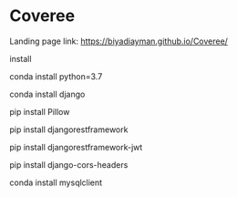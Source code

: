 # Coveree

Landing page link:  https://biyadiayman.github.io/Coveree/

install

 conda install python=3.7

 conda install django

 pip install Pillow

 pip install djangorestframework

 pip install djangorestframework-jwt

 pip install django-cors-headers

 conda install mysqlclient
